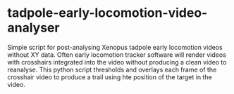 # tadpole-early-locomotion-video-analyser
Simple script for post-analysing Xenopus tadpole early locomotion videos without XY data. Often early locomotion tracker software will render videos with crosshairs integrated into the video without producing a clean video to reanalyse. This python script thresholds and overlays each frame of the crosshair video to produce a trail using hte position of the target in the video.
